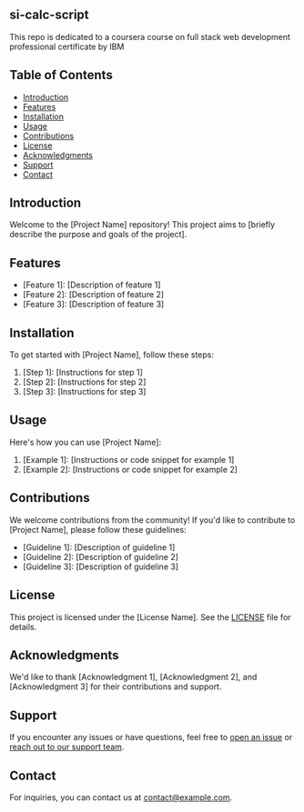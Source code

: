 ## si-calc-script

This repo is dedicated to a coursera course on full stack web development professional certificate by IBM

## Table of Contents

- [Introduction](#introduction)
- [Features](#features)
- [Installation](#installation)
- [Usage](#usage)
- [Contributions](#contributions)
- [License](#license)
- [Acknowledgments](#acknowledgments)
- [Support](#support)
- [Contact](#contact)

## Introduction

Welcome to the [Project Name] repository! This project aims to [briefly describe the purpose and goals of the project].

## Features

- [Feature 1]: [Description of feature 1]
- [Feature 2]: [Description of feature 2]
- [Feature 3]: [Description of feature 3]

## Installation

To get started with [Project Name], follow these steps:

1. [Step 1]: [Instructions for step 1]
2. [Step 2]: [Instructions for step 2]
3. [Step 3]: [Instructions for step 3]

## Usage

Here's how you can use [Project Name]:

1. [Example 1]: [Instructions or code snippet for example 1]
2. [Example 2]: [Instructions or code snippet for example 2]

## Contributions

We welcome contributions from the community! If you'd like to contribute to [Project Name], please follow these guidelines:

- [Guideline 1]: [Description of guideline 1]
- [Guideline 2]: [Description of guideline 2]
- [Guideline 3]: [Description of guideline 3]

## License

This project is licensed under the [License Name]. See the [LICENSE](LICENSE) file for details.

## Acknowledgments

We'd like to thank [Acknowledgment 1], [Acknowledgment 2], and [Acknowledgment 3] for their contributions and support.

## Support

If you encounter any issues or have questions, feel free to [open an issue](../../issues) or [reach out to our support team](#contact).

## Contact

For inquiries, you can contact us at [contact@example.com](mailto:contact@example.com).

